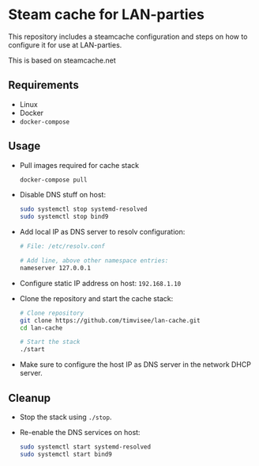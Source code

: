 # Steam cache for LAN-parties
This repository includes a steamcache configuration and steps on how to
configure it for use at LAN-parties.

This is based on steamcache.net

## Requirements
* Linux
* Docker
* `docker-compose`

## Usage
* Pull images required for cache stack

  ```bash
  docker-compose pull
  ```

* Disable DNS stuff on host:

  ```bash
  sudo systemctl stop systemd-resolved
  sudo systemctl stop bind9
  ```

* Add local IP as DNS server to resolv configuration:

  ```bash
  # File: /etc/resolv.conf

  # Add line, above other namespace entries:
  nameserver 127.0.0.1
  ```

* Configure static IP address on host: `192.168.1.10`
* Clone the repository and start the cache stack:

  ```bash
  # Clone repository
  git clone https://github.com/timvisee/lan-cache.git
  cd lan-cache

  # Start the stack
  ./start
  ```
* Make sure to configure the host IP as DNS server in the network DHCP server.

## Cleanup
* Stop the stack using `./stop`.
* Re-enable the DNS services on host:

  ```bash
  sudo systemctl start systemd-resolved
  sudo systemctl start bind9
  ```
